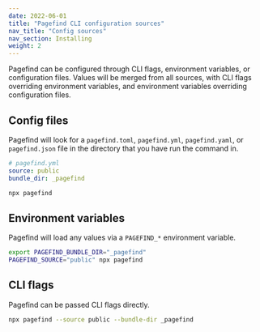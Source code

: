 ```yaml
---
date: 2022-06-01
title: "Pagefind CLI configuration sources"
nav_title: "Config sources"
nav_section: Installing
weight: 2
---
```


Pagefind can be configured through CLI flags, environment variables, or configuration files. Values will be merged from all sources, with CLI flags overriding environment variables, and environment variables overriding configuration files.

## Config files

Pagefind will look for a `pagefind.toml`, `pagefind.yml`, `pagefind.yaml`, or `pagefind.json` file in the directory that you have run the command in.

```yaml
# pagefind.yml
source: public
bundle_dir: _pagefind
```
```bash
npx pagefind
```

## Environment variables

Pagefind will load any values via a `PAGEFIND_*` environment variable.

```bash
export PAGEFIND_BUNDLE_DIR="_pagefind"
PAGEFIND_SOURCE="public" npx pagefind
```

## CLI flags

Pagefind can be passed CLI flags directly.

```bash
npx pagefind --source public --bundle-dir _pagefind
```
